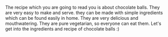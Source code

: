 The recipe which you are going to read you is about chocolate balls.
They are very easy to make and serve.
they can be made with simple ingredients which can be found easily in home.
They are very delicious and mouthwatering.
They are pure vegetarian, so everyone can eat them.
Let's get into the ingredients and recipe of chocolate balls :)